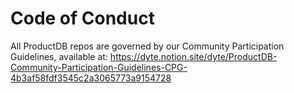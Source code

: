 # Code of Conduct

All ProductDB repos are governed by our Community Participation Guidelines, available at: https://dyte.notion.site/dyte/ProductDB-Community-Participation-Guidelines-CPG-4b3af58fdf3545c2a3065773a9154728